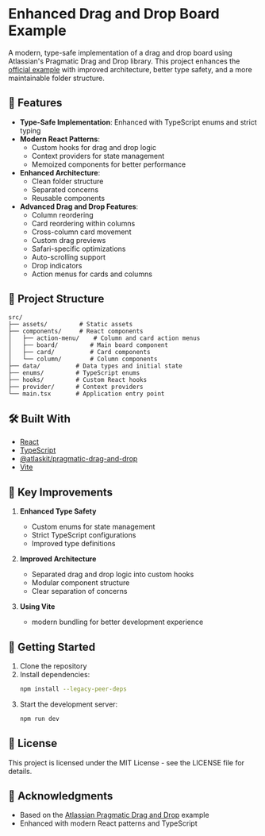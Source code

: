 # Enhanced Drag and Drop Board Example

A modern, type-safe implementation of a drag and drop board using Atlassian's Pragmatic Drag and Drop library. This project enhances the [official example](https://atlassian.design/components/pragmatic-drag-and-drop/about) with improved architecture, better type safety, and a more maintainable folder structure.

## 🚀 Features

- **Type-Safe Implementation**: Enhanced with TypeScript enums and strict typing
- **Modern React Patterns**:
  - Custom hooks for drag and drop logic
  - Context providers for state management
  - Memoized components for better performance
- **Enhanced Architecture**:
  - Clean folder structure
  - Separated concerns
  - Reusable components
- **Advanced Drag and Drop Features**:
  - Column reordering
  - Card reordering within columns
  - Cross-column card movement
  - Custom drag previews
  - Safari-specific optimizations
  - Auto-scrolling support
  - Drop indicators
  - Action menus for cards and columns

## 📁 Project Structure

```
src/
├── assets/         # Static assets
├── components/     # React components
│   ├── action-menu/    # Column and card action menus
│   ├── board/         # Main board component
│   ├── card/          # Card components
│   └── column/        # Column components
├── data/          # Data types and initial state
├── enums/         # TypeScript enums
├── hooks/         # Custom React hooks
├── provider/      # Context providers
└── main.tsx       # Application entry point
```

## 🛠️ Built With

- [React](https://reactjs.org/)
- [TypeScript](https://www.typescriptlang.org/)
- [@atlaskit/pragmatic-drag-and-drop](https://bitbucket.org/atlassian/pragmatic-drag-and-drop)
- [Vite](https://vitejs.dev/)

## 🎯 Key Improvements

1. **Enhanced Type Safety**

   - Custom enums for state management
   - Strict TypeScript configurations
   - Improved type definitions

2. **Improved Architecture**

   - Separated drag and drop logic into custom hooks
   - Modular component structure
   - Clear separation of concerns

3. **Using Vite**

   - modern bundling for better development experience

## 🚀 Getting Started

1. Clone the repository
2. Install dependencies:
   ```bash
   npm install --legacy-peer-deps
   ```
3. Start the development server:
   ```bash
   npm run dev
   ```

## 📝 License

This project is licensed under the MIT License - see the LICENSE file for details.

## 🙏 Acknowledgments

- Based on the [Atlassian Pragmatic Drag and Drop](https://codesandbox.io/p/sandbox/mfrksf?file=%2Fexample.tsx) example
- Enhanced with modern React patterns and TypeScript
